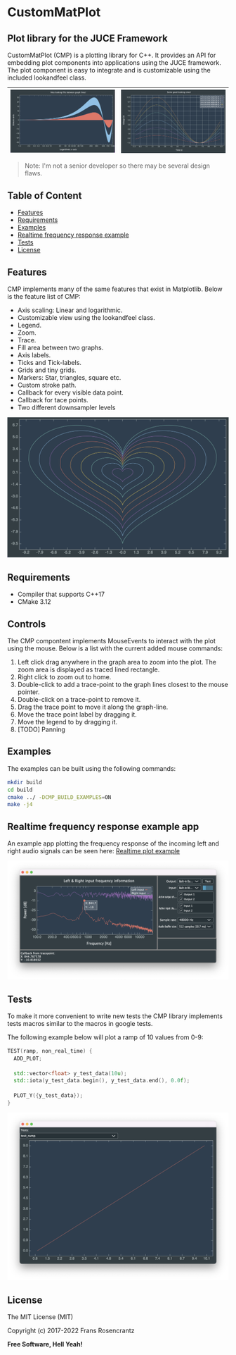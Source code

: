 # CustomMatPlot
## Plot library for the JUCE Framework

CustomMatPlot (CMP) is a plotting library for C++. It provides an API for embedding plot components into applications using the JUCE framework. The plot component is easy to integrate and is customizable using the included lookandfeel class.


| ![Image](img/spread.png)  | ![Image](img/sines.png)|
| ------------- | ------------- |



> Note: I'm not a senior developer so there may be several design flaws.

## Table of Content
  - [Features](#features)
  - [Requirements](#requirements)
  - [Examples](#examples)
  - [Realtime frequency response example](#realtime-frequency-response-example)
  - [Tests](#tests)
  - [License](#license)

## Features
<a name="features"></a>

CMP implements many of the same features that exist in Matplotlib.
Below is the feature list of CMP:

- Axis scaling: Linear and logarithmic.
- Customizable view using the lookandfeel class.
- Legend.
- Zoom.
- Trace.
- Fill area between two graphs.
- Axis labels.
- Ticks and Tick-labels.
- Grids and tiny grids.
- Markers: Star, triangles, square etc.
- Custom stroke path.
- Callback for every visible data point.
- Callback for tace points.
- Two different downsampler levels 

![Image](img/heart.png) 

## Requirements
<a name="requirements"></a>

- Compiler that supports C++17
- CMake 3.12

## Controls

The CMP compontent implements MouseEvents to interact with the plot using the mouse. Below is a list with the current added mouse commands:

1. Left click drag anywhere in the graph area to zoom into the plot. The zoom area is displayed as traced lined rectangle.
2. Right click to zoom out to home.
3. Double-click to add a trace-point to the graph lines closest to the mouse pointer.
4. Double-click on a trace-point to remove it.
5. Drag the trace point to move it along the graph-line.
6. Move the trace point label by dragging it.
7. Move the legend to by dragging it.
8. [TODO] Panning

## Examples
<a name="examples"></a>
The examples can be built using the following commands:

```sh
mkdir build
cd build
cmake ../ -DCMP_BUILD_EXAMPLES=ON
make -j4
```

## Realtime frequency response example app
<a name="realtime-frequency-response-example"></a>

An example app plotting the frequency response of the incoming left and right audio signals can be seen here: <a href="https://gitlab.com/frans.rosencrantz/realtime-frequency-plot-example"> Realtime plot example </a>

![Image](img/freq-plot-ui.png)


## Tests
<a name="tests"></a>
To make it more convenient to write new tests the CMP library implements tests macros similar to the macros in google tests.

The following example below will plot a ramp of 10 values from 0-9:
```cpp
TEST(ramp, non_real_time) {
  ADD_PLOT;

  std::vector<float> y_test_data(10u);
  std::iota(y_test_data.begin(), y_test_data.end(), 0.0f);

  PLOT_Y({y_test_data});
}
```

![Image](img/ramp.png)


## License
<a name="license"></a>

The MIT License (MIT)

Copyright (c) 2017-2022 Frans Rosencrantz

**Free Software, Hell Yeah!**
